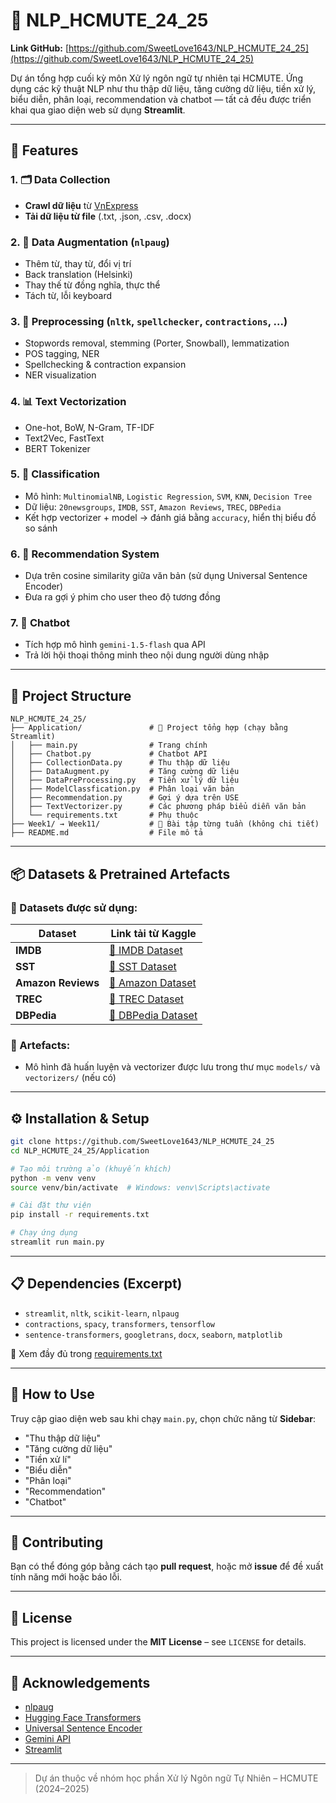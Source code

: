 
# 🧠 NLP_HCMUTE_24_25

**Link GitHub:** [https://github.com/SweetLove1643/NLP_HCMUTE_24_25](https://github.com/SweetLove1643/NLP_HCMUTE_24_25)

Dự án tổng hợp cuối kỳ môn Xử lý ngôn ngữ tự nhiên tại HCMUTE. Ứng dụng các kỹ thuật NLP như thu thập dữ liệu, tăng cường dữ liệu, tiền xử lý, biểu diễn, phân loại, recommendation và chatbot — tất cả đều được triển khai qua giao diện web sử dụng **Streamlit**.

---

## 🚀 Features

### 1. 🗂️ Data Collection
- **Crawl dữ liệu** từ [VnExpress](https://vnexpress.net/)
- **Tải dữ liệu từ file** (.txt, .json, .csv, .docx)

### 2. 🔁 Data Augmentation (`nlpaug`)
- Thêm từ, thay từ, đổi vị trí
- Back translation (Helsinki)
- Thay thế từ đồng nghĩa, thực thể
- Tách từ, lỗi keyboard

### 3. 🧹 Preprocessing (`nltk`, `spellchecker`, `contractions`, ...)
- Stopwords removal, stemming (Porter, Snowball), lemmatization
- POS tagging, NER
- Spellchecking & contraction expansion
- NER visualization

### 4. 📊 Text Vectorization
- One-hot, BoW, N-Gram, TF-IDF
- Text2Vec, FastText
- BERT Tokenizer

### 5. 🤖 Classification
- Mô hình: `MultinomialNB`, `Logistic Regression`, `SVM`, `KNN`, `Decision Tree`
- Dữ liệu: `20newsgroups`, `IMDB`, `SST`, `Amazon Reviews`, `TREC`, `DBPedia`
- Kết hợp vectorizer + model → đánh giá bằng `accuracy`, hiển thị biểu đồ so sánh

### 6. 🎯 Recommendation System
- Dựa trên cosine similarity giữa văn bản (sử dụng Universal Sentence Encoder)
- Đưa ra gợi ý phim cho user theo độ tương đồng

### 7. 💬 Chatbot
- Tích hợp mô hình `gemini-1.5-flash` qua API
- Trả lời hội thoại thông minh theo nội dung người dùng nhập

---

## 📁 Project Structure

```
NLP_HCMUTE_24_25/
├── Application/               # 📌 Project tổng hợp (chạy bằng Streamlit)
│   ├── main.py                # Trang chính
│   ├── Chatbot.py             # Chatbot API
│   ├── CollectionData.py      # Thu thập dữ liệu
│   ├── DataAugment.py         # Tăng cường dữ liệu
│   ├── DataPreProcessing.py   # Tiền xử lý dữ liệu
│   ├── ModelClassfication.py  # Phân loại văn bản
│   ├── Recommendation.py      # Gợi ý dựa trên USE
│   ├── TextVectorizer.py      # Các phương pháp biểu diễn văn bản
│   └── requirements.txt       # Phụ thuộc
├── Week1/ → Week11/           # 📝 Bài tập từng tuần (không chi tiết)
├── README.md                  # File mô tả
```

---

## 📦 Datasets & Pretrained Artefacts

### 🔗 Datasets được sử dụng:

| Dataset            | Link tải từ Kaggle |
|--------------------|--------------------|
| **IMDB**           | [🔗 IMDB Dataset](https://www.kaggle.com/datasets/lakshmi25npathi/imdb-dataset-of-50k-movie-reviews?resource=download) |
| **SST**            | [🔗 SST Dataset](https://www.kaggle.com/datasets/youssefaboelwafa/sst-dataset) |
| **Amazon Reviews** | [🔗 Amazon Dataset](https://www.kaggle.com/datasets/kritanjalijain/amazon-reviews) |
| **TREC**           | [🔗 TREC Dataset](https://www.kaggle.com/datasets/thedevastator/the-trec-question-classification-dataset-a-longi) |
| **DBPedia**        | [🔗 DBPedia Dataset](https://www.kaggle.com/datasets/danofer/dbpedia-classes) |

### 🧠 Artefacts:
- Mô hình đã huấn luyện và vectorizer được lưu trong thư mục `models/` và `vectorizers/` (nếu có)

---

## ⚙️ Installation & Setup

```bash
git clone https://github.com/SweetLove1643/NLP_HCMUTE_24_25
cd NLP_HCMUTE_24_25/Application

# Tạo môi trường ảo (khuyến khích)
python -m venv venv
source venv/bin/activate  # Windows: venv\Scripts\activate

# Cài đặt thư viện
pip install -r requirements.txt

# Chạy ứng dụng
streamlit run main.py
```

---

## 📋 Dependencies (Excerpt)

- `streamlit`, `nltk`, `scikit-learn`, `nlpaug`
- `contractions`, `spacy`, `transformers`, `tensorflow`
- `sentence-transformers`, `googletrans`, `docx`, `seaborn`, `matplotlib`

🔧 Xem đầy đủ trong [requirements.txt](Application/requirements.txt)

---

## 🧪 How to Use
Truy cập giao diện web sau khi chạy `main.py`, chọn chức năng từ **Sidebar**:
- "Thu thập dữ liệu"
- "Tăng cường dữ liệu"
- "Tiền xử lí"
- "Biểu diễn"
- "Phân loại"
- "Recommendation"
- "Chatbot"

---

## 🤝 Contributing

Bạn có thể đóng góp bằng cách tạo **pull request**, hoặc mở **issue** để đề xuất tính năng mới hoặc báo lỗi.

---

## 📜 License

This project is licensed under the **MIT License** – see `LICENSE` for details.

---

## 🙏 Acknowledgements

- [nlpaug](https://github.com/makcedward/nlpaug)
- [Hugging Face Transformers](https://huggingface.co/)
- [Universal Sentence Encoder](https://tfhub.dev/google/universal-sentence-encoder)
- [Gemini API](https://ai.google.dev/)
- [Streamlit](https://streamlit.io/)

---

> Dự án thuộc về nhóm học phần Xử lý Ngôn ngữ Tự Nhiên – HCMUTE (2024–2025)
